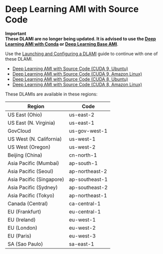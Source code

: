 # Deep Learning AMI with Source Code<a name="source"></a>

**Important**  
**These DLAMI are no longer being updated\. It is advised to use the [Deep Learning AMI with Conda](overview-conda.md) or [Deep Learning Base AMI](overview-base.md)**\.

Use the [Launching and Configuring a DLAMI](launch-config.md) guide to continue with one of these DLAMI\.
+ [Deep Learning AMI with Source Code \(CUDA 9, Ubuntu\)](https://aws.amazon.com/marketplace/pp/B076TGJHY1)
+ [Deep Learning AMI with Source Code \(CUDA 9, Amazon Linux\)](https://aws.amazon.com/marketplace/pp/B076T8RSXY)
+ [Deep Learning AMI with Source Code \(CUDA 8, Ubuntu\)](https://aws.amazon.com/marketplace/pp/B06VSPXKDX)
+ [Deep Learning AMI with Source Code \(CUDA 8, Amazon Linux\)](https://aws.amazon.com/marketplace/pp/B01M0AXXQB)

These DLAMIs are available in these regions:


| Region | Code | 
| --- | --- | 
| US East \(Ohio\) | us\-east\-2 | 
| US East \(N\. Virginia\) | us\-east\-1 | 
| GovCloud | us\-gov\-west\-1 | 
| US West \(N\. California\) | us\-west\-1 | 
| US West \(Oregon\) | us\-west\-2 | 
| Beijing \(China\) | cn\-north\-1 | 
| Asia Pacific \(Mumbai\) | ap\-south\-1 | 
| Asia Pacific \(Seoul\) | ap\-northeast\-2 | 
| Asia Pacific \(Singapore\) | ap\-southeast\-1 | 
| Asia Pacific \(Sydney\) | ap\-southeast\-2 | 
| Asia Pacific \(Tokyo\) | ap\-northeast\-1 | 
| Canada \(Central\) | ca\-central\-1 | 
| EU \(Frankfurt\) | eu\-central\-1 | 
| EU \(Ireland\) | eu\-west\-1 | 
| EU \(London\) | eu\-west\-2 | 
| EU \(Paris\) | eu\-west\-3 | 
| SA \(Sao Paulo\) | sa\-east\-1 | 